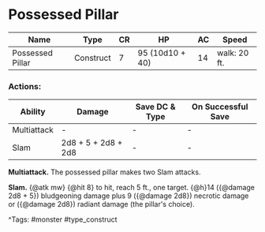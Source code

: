 # Possessed Pillar

| Name | Type | CR | HP | AC | Speed |
|------|------|----|----|----|-------|
| Possessed Pillar | Construct | 7 | 95 (10d10 + 40) | 14 | walk: 20 ft. |

### Actions:

| Ability | Damage | Save DC & Type | On Successful Save |
|---------|--------|----------------|--------------------|
| Multiattack | - | - | - |
| Slam | 2d8 + 5 + 2d8 + 2d8 | - | - |


**Multiattack.** The possessed pillar makes two Slam attacks.

**Slam.** {@atk mw} {@hit 8} to hit, reach 5 ft., one target. {@h}14 ({@damage 2d8 + 5}) bludgeoning damage plus 9 ({@damage 2d8}) necrotic damage or ({@damage 2d8}) radiant damage (the pillar's choice).

^Tags: #monster #type_construct